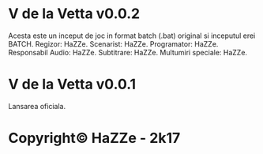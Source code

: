 # V de la Vetta v0.0.2
Acesta este un inceput de joc in format batch (.bat) original si inceputul erei BATCH.
Regizor: HaZZe.
Scenarist: HaZZe.
Programator: HaZZe.
Responsabil Audio: HaZZe.
Subtitrare: HaZZe.
Multumiri speciale: HaZZe.

# V de la Vetta v0.0.1
Lansarea oficiala.

# Copyright© HaZZe - 2k17
